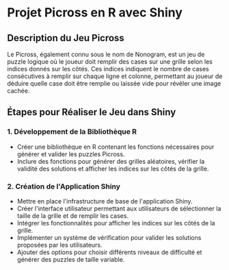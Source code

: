 # Projet Picross en R avec Shiny

## Description du Jeu Picross
Le Picross, également connu sous le nom de Nonogram, est un jeu de puzzle logique où le joueur doit remplir des cases sur une grille selon les indices donnés sur les côtés. Ces indices indiquent le nombre de cases consécutives à remplir sur chaque ligne et colonne, permettant au joueur de déduire quelle case doit être remplie ou laissée vide pour révéler une image cachée.

## Étapes pour Réaliser le Jeu dans Shiny

### 1. Développement de la Bibliothèque R
- Créer une bibliothèque en R contenant les fonctions nécessaires pour générer et valider les puzzles Picross.
- Inclure des fonctions pour générer des grilles aléatoires, vérifier la validité des solutions et afficher les indices sur les côtés de la grille.

### 2. Création de l'Application Shiny
- Mettre en place l'infrastructure de base de l'application Shiny.
- Créer l'interface utilisateur permettant aux utilisateurs de sélectionner la taille de la grille et de remplir les cases.
- Intégrer les fonctionnalités pour afficher les indices sur les côtés de la grille.
- Implémenter un système de vérification pour valider les solutions proposées par les utilisateurs.
- Ajouter des options pour choisir différents niveaux de difficulté et générer des puzzles de taille variable.






